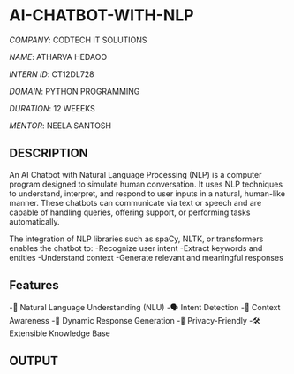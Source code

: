 # AI-CHATBOT-WITH-NLP

*COMPANY*: CODTECH IT SOLUTIONS

*NAME*: ATHARVA HEDAOO

*INTERN ID*: CT12DL728

*DOMAIN*: PYTHON PROGRAMMING

*DURATION*: 12 WEEEKS

*MENTOR*: NEELA SANTOSH

## DESCRIPTION
An AI Chatbot with Natural Language Processing (NLP) is a computer program designed to simulate human conversation. It uses NLP techniques to understand, interpret, and respond to user inputs in a natural, human-like manner. These chatbots can communicate via text or speech and are capable of handling queries, offering support, or performing tasks automatically.

The integration of NLP libraries such as spaCy, NLTK, or transformers enables the chatbot to:
-Recognize user intent
-Extract keywords and entities
-Understand context
-Generate relevant and meaningful responses

## Features
-🤖 Natural Language Understanding (NLU)
-🗣️ Intent Detection
-🧠 Context Awareness
-💬 Dynamic Response Generation
-🔐 Privacy-Friendly
-🛠️ Extensible Knowledge Base

## OUTPUT
